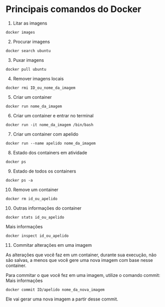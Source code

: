 # Principais comandos do Docker

1. Litar as imagens
```docker
docker images
```

2. Procurar imagens
```docker
docker search ubuntu
```

3. Puxar imagens
```docker
docker pull ubuntu
```

4. Remover imagens locais
```docker
docker rmi ID_ou_nome_da_imagem
```

5. Criar um container 
```docker
docker run nome_da_imagem
```

6. Criar um container e entrar no terminal
```docker
docker run -it nome_da_imagem /bin/bash
```

7. Criar um container com apelido
```docker
docker run --name apelido nome_da_imagem
```

8. Estado dos containers em atividade
```docker
docker ps
```

9. Estado de todos os containers
```docker
docker ps -a
```

10. Remove um container
```docker
docker rm id_ou_apelido
```

10. Outras informações do container
```docker
docker stats id_ou_apelido
```
Mais informações
```docker
docker inspect id_ou_apelido
```

11. Commitar alterações em uma imagem

As alterações que você faz em um container, durante sua execução, não são salvas, a menos que você gere uma nova imagem com base nesse container.

Para commitar o que você fez em uma imagem, utilize o comando commit:
Mais informações
```docker
docker commit ID/apelido nome_da_nova_imagem
```
Ele vai gerar uma nova imagem a partir desse commit.





